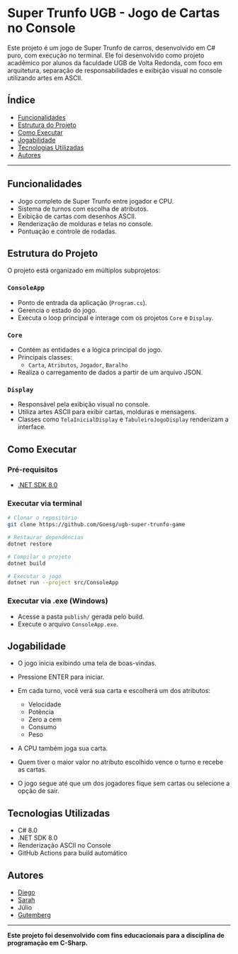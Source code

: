 # Super Trunfo UGB - Jogo de Cartas no Console

Este projeto é um jogo de Super Trunfo de carros, desenvolvido em C# puro, com execução no terminal. Ele foi desenvolvido como projeto acadêmico por alunos da faculdade UGB de Volta Redonda, com foco em arquitetura, separação de responsabilidades e exibição visual no console utilizando artes em ASCII.

## Índice

- [Funcionalidades](#funcionalidades)
- [Estrutura do Projeto](#estrutura-do-projeto)
- [Como Executar](#como-executar)
- [Jogabilidade](#jogabilidade)
- [Tecnologias Utilizadas](#tecnologias-utilizadas)
- [Autores](#autores)

---

## Funcionalidades

- Jogo completo de Super Trunfo entre jogador e CPU.
- Sistema de turnos com escolha de atributos.
- Exibição de cartas com desenhos ASCII.
- Renderização de molduras e telas no console.
- Pontuação e controle de rodadas.

## Estrutura do Projeto

O projeto está organizado em múltiplos subprojetos:

### `ConsoleApp`

- Ponto de entrada da aplicação (`Program.cs`).
- Gerencia o estado do jogo.
- Executa o loop principal e interage com os projetos `Core` e `Display`.

### `Core`

- Contém as entidades e a lógica principal do jogo.
- Principais classes:
  - `Carta`, `Atributos`, `Jogador`, `Baralho`
- Realiza o carregamento de dados a partir de um arquivo JSON.

### `Display`

- Responsável pela exibição visual no console.
- Utiliza artes ASCII para exibir cartas, molduras e mensagens.
- Classes como `TelaInicialDisplay` e `TabuleiroJogoDisplay` renderizam a interface.

## Como Executar

### Pré-requisitos

- [.NET SDK 8.0](https://dotnet.microsoft.com/en-us/download)

### Executar via terminal

```bash
# Clonar o repositório
git clone https://github.com/Goesg/ugb-super-trunfo-game

# Restaurar dependências
dotnet restore

# Compilar o projeto
dotnet build

# Executar o jogo
dotnet run --project src/ConsoleApp
```

### Executar via .exe (Windows)

- Acesse a pasta `publish/` gerada pelo build.
- Execute o arquivo `ConsoleApp.exe`.

## Jogabilidade

- O jogo inicia exibindo uma tela de boas-vindas.
- Pressione ENTER para iniciar.
- Em cada turno, você verá sua carta e escolherá um dos atributos:
  - Velocidade
  - Potência
  - Zero a cem
  - Consumo
  - Peso
 
- A CPU também joga sua carta.
- Quem tiver o maior valor no atributo escolhido vence o turno e recebe as cartas.
- O jogo segue até que um dos jogadores fique sem cartas ou selecione a opção de sair.

## Tecnologias Utilizadas

- C# 8.0
- .NET SDK 8.0
- Renderização ASCII no Console
- GitHub Actions para build automático

## Autores

- [Diego](https://github.com/Goessg)
- [Sarah](https://github.com/sarahsilva123)
- Júlio 
- [Gutemberg](https://github.com/Gutemcp)

---

**Este projeto foi desenvolvido com fins educacionais para a disciplina de programação em C-Sharp.**
